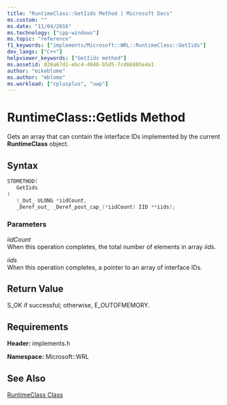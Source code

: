 ```yaml
---
title: "RuntimeClass::GetIids Method | Microsoft Docs"
ms.custom: ""
ms.date: "11/04/2016"
ms.technology: ["cpp-windows"]
ms.topic: "reference"
f1_keywords: ["implements/Microsoft::WRL::RuntimeClass::GetIids"]
dev_langs: ["C++"]
helpviewer_keywords: ["GetIids method"]
ms.assetid: 826a67d1-ebc4-4940-b5d5-7cd66885e4a1
author: "mikeblome"
ms.author: "mblome"
ms.workload: ["cplusplus", "uwp"]
---
```

# RuntimeClass::GetIids Method
Gets an array that can contain the interface IDs implemented by the current **RuntimeClass** object.  
  
## Syntax  
  
```cpp  
STDMETHOD(  
   GetIids  
)  
   (_Out_ ULONG *iidCount,   
   _Deref_out_ _Deref_post_cap_(*iidCount) IID **iids);  
```  
  
### Parameters  
 *iidCount*  
 When this operation completes, the total number of elements in array *iids*.  
  
 *iids*  
 When this operation completes, a pointer to an array of interface IDs.  
  
## Return Value  
 S_OK if successful; otherwise, E_OUTOFMEMORY.  
  
## Requirements  
 **Header:** implements.h  
  
 **Namespace:** Microsoft::WRL  
  
## See Also  
 [RuntimeClass Class](../windows/runtimeclass-class.md)